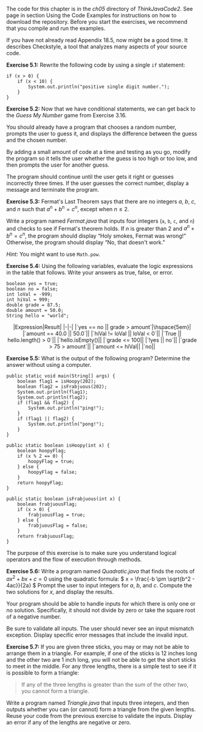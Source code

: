 The code for this chapter is in the *ch05* directory of *ThinkJavaCode2*. See page in section Using the Code Examples for instructions on how to download the repository. Before you start the exercises, we recommend that you compile and run the examples.

If you have not already read Appendix 18.5, now might be a good time. It describes Checkstyle, a tool that analyzes many aspects of your source code.


**Exercise 5.1:**
Rewrite the following code by using a single `if` statement:

```code
if (x > 0) {
    if (x < 10) {
        System.out.println("positive single digit number.");
    }
}
```


**Exercise 5.2:**
Now that we have conditional statements, we can get back to the *Guess My Number* game from Exercise 3.16.

You should already have a program that chooses a random number, prompts the user to guess it, and displays the difference between the guess and the chosen number.

By adding a small amount of code at a time and testing as you go, modify the program so it tells the user whether the guess is too high or too low, and then prompts the user for another guess.

The program should continue until the user gets it right or guesses incorrectly three times. If the user guesses the correct number, display a message and terminate the program.


**Exercise 5.3:**
Fermat's Last Theorem says that there are no integers $a$, $b$, $c$, and $n$ such that $a^n + b^n = c^n$, except when $n \leq 2$.

Write a program named *Fermat.java* that inputs four integers (`a`, `b`, `c`, and `n`) and checks to see if Fermat's theorem holds. If $n$ is greater than 2 and $a^n + b^n = c^n$, the program should display “Holy smokes, Fermat was wrong!” Otherwise, the program should display “No, that doesn't work.”

*Hint:* You might want to use `Math.pow`.


**Exercise 5.4:**
Using the following variables, evaluate the logic expressions in the table that follows. Write your answers as true, false, or error.

```code
boolean yes = true;
boolean no = false;
int loVal = -999;
int hiVal = 999;
double grade = 87.5;
double amount = 50.0;
String hello = "world";
```


<center>
|Expression|Result|
|-|-|
|`yes == no &#124;&#124; grade > amount`|\hspace{5em}|
|`amount == 40.0 &#124;&#124; 50.0`||
|`hiVal != loVal &#124;&#124; loVal < 0`||
|`True &#124;&#124; hello.length() > 0`||
|`hello.isEmpty()||
|`grade <= 100||
|`!yes &#124;&#124; no`||
|`grade > 75 > amount`||
|`amount <= hiVal||
|`no||

</center>


**Exercise 5.5:**
What is the output of the following program? Determine the answer without using a computer.

```code
public static void main(String[] args) {
    boolean flag1 = isHoopy(202);
    boolean flag2 = isFrabjuous(202);
    System.out.println(flag1);
    System.out.println(flag2);
    if (flag1 && flag2) {
        System.out.println("ping!");
    }
    if (flag1 || flag2) {
        System.out.println("pong!");
    }
}
```

```code
public static boolean isHoopy(int x) {
    boolean hoopyFlag;
    if (x % 2 == 0) {
        hoopyFlag = true;
    } else {
        hoopyFlag = false;
    }
    return hoopyFlag;
}
```

```code
public static boolean isFrabjuous(int x) {
    boolean frabjuousFlag;
    if (x > 0) {
        frabjuousFlag = true;
    } else {
        frabjuousFlag = false;
    }
    return frabjuousFlag;
}
```

The purpose of this exercise is to make sure you understand logical operators and the flow of execution through methods.


**Exercise 5.6:**
Write a program named *Quadratic.java* that finds the roots of $ax^2 + bx + c = 0$ using the quadratic formula: $ x = \frac{-b \pm \sqrt{b^2 - 4ac}}{2a} $ Prompt the user to input integers for $a$, $b$, and $c$. Compute the two solutions for $x$, and display the results.

Your program should be able to handle inputs for which there is only one or no solution. Specifically, it should not divide by zero or take the square root of a negative number.

Be sure to validate all inputs. The user should never see an input mismatch exception. Display specific error messages that include the invalid input.


**Exercise 5.7:**
If you are given three sticks, you may or may not be able to arrange them in a triangle. For example, if one of the sticks is 12 inches long and the other two are 1 inch long, you will not be able to get the short sticks to meet in the middle. For any three lengths, there is a simple test to see if it is possible to form a triangle:



> If any of the three lengths is greater than the sum of the other two, you cannot form a triangle.


Write a program named *Triangle.java* that inputs three integers, and then outputs whether you can (or cannot) form a triangle from the given lengths. Reuse your code from the previous exercise to validate the inputs. Display an error if any of the lengths are negative or zero.